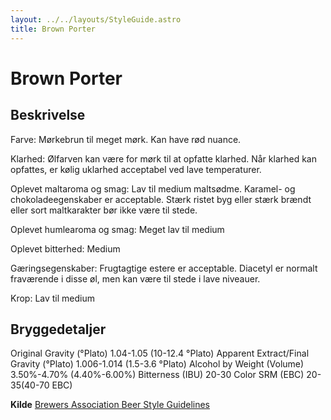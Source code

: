 ```yaml
---
layout: ../../layouts/StyleGuide.astro
title: Brown Porter
---
```

# Brown Porter

## Beskrivelse
Farve: Mørkebrun til meget mørk. Kan have rød nuance.

Klarhed: Ølfarven kan være for mørk til at opfatte klarhed. Når klarhed kan opfattes, er kølig uklarhed acceptabel ved lave temperaturer.

Oplevet maltaroma og smag: Lav til medium maltsødme. Karamel- og chokoladeegenskaber er acceptable. Stærk ristet byg eller stærk brændt eller sort maltkarakter bør ikke være til stede.

Oplevet humlearoma og smag: Meget lav til medium

Oplevet bitterhed: Medium

Gæringsegenskaber: Frugtagtige estere er acceptable. Diacetyl er normalt fraværende i disse øl, men kan være til stede i lave niveauer.

Krop: Lav til medium




## Bryggedetaljer
Original Gravity (°Plato) 1.04-1.05 (10-12.4 °Plato)
Apparent Extract/Final Gravity (°Plato) 1.006-1.014 (1.5-3.6 °Plato)
Alcohol by Weight (Volume) 3.50%-4.70% (4.40%-6.00%)
Bitterness (IBU) 20-30
Color SRM (EBC) 20-35(40-70 EBC)					



**Kilde**
[Brewers Association Beer Style Guidelines](https://www.brewersassociation.org/)
